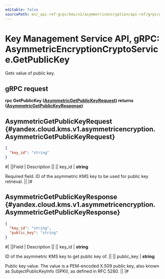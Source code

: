 ```yaml
---
editable: false
sourcePath: en/_api-ref-grpc/kms/v1/asymmetricencryption/api-ref/grpc/AsymmetricEncryptionCrypto/getPublicKey.md
---
```


# Key Management Service API, gRPC: AsymmetricEncryptionCryptoService.GetPublicKey

Gets value of public key.

## gRPC request

**rpc GetPublicKey ([AsymmetricGetPublicKeyRequest](#yandex.cloud.kms.v1.asymmetricencryption.AsymmetricGetPublicKeyRequest)) returns ([AsymmetricGetPublicKeyResponse](#yandex.cloud.kms.v1.asymmetricencryption.AsymmetricGetPublicKeyResponse))**

## AsymmetricGetPublicKeyRequest {#yandex.cloud.kms.v1.asymmetricencryption.AsymmetricGetPublicKeyRequest}

```json
{
  "key_id": "string"
}
```

#|
||Field | Description ||
|| key_id | **string**

Required field. ID of the asymmetric KMS key to be used for public key retrieval. ||
|#

## AsymmetricGetPublicKeyResponse {#yandex.cloud.kms.v1.asymmetricencryption.AsymmetricGetPublicKeyResponse}

```json
{
  "key_id": "string",
  "public_key": "string"
}
```

#|
||Field | Description ||
|| key_id | **string**

ID of the asymmetric KMS key to get public key of. ||
|| public_key | **string**

Public key value.
The value is a PEM-encoded X.509 public key, also known as SubjectPublicKeyInfo (SPKI),
as defined in RFC 5280. ||
|#